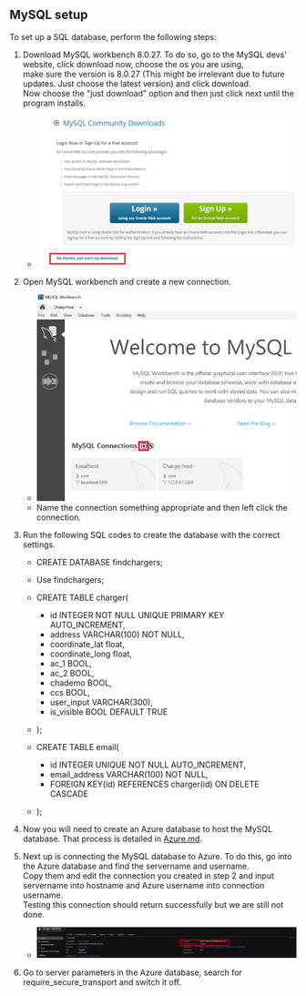 ## MySQL setup

To set up a SQL database, perform the following steps:

1. Download MySQL workbench 8.0.27. To do so, go to the MySQL devs' website, click download now, choose the os you are using,  
make sure the version is 8.0.27 (This might be irrelevant due to future updates. Just choose the latest version) and click download.  
Now choose the "just download" option and then just click next until the program installs.
    - ![MySQL download](images/MySQL-setup-1.JPG)

2. Open MySQL workbench and create a new connection.
    - ![MySQL workbench home](images/MySQL-setup-2.JPG)
    - Name the connection something appropriate and then left click the connection.

3. Run the following SQL codes to create the database with the correct settings.
    - CREATE DATABASE findchargers;
    - Use findchargers;
    - CREATE TABLE charger(
        - id INTEGER NOT NULL UNIQUE PRIMARY KEY AUTO_INCREMENT,
        - address VARCHAR(100) NOT NULL,
        - coordinate_lat float,
        - coordinate_long float,
        - ac_1 BOOL,
        - ac_2 BOOL,
        - chademo BOOL,
        - ccs BOOL,
        - user_input VARCHAR(300),
        - is_visible BOOL DEFAULT TRUE
    - );

    - CREATE TABLE email(
        - id INTEGER UNIQUE NOT NULL AUTO_INCREMENT,
        - email_address VARCHAR(100) NOT NULL,
        - FOREIGN KEY(id) REFERENCES charger(id) ON DELETE CASCADE
    - );

4. Now you will need to create an Azure database to host the MySQL database. That process is detailed in [Azure.md](Azure.md).

5. Next up is connecting the MySQL database to Azure. To do this, go into the Azure database and find the servername and username.  
Copy them and edit the connection you created in step 2 and input servername into hostname and Azure username into connection username.  
Testing this connection should return successfully but we are still not done.
    - ![Azure overview](images/MySQL-setup-3.JPG)

6. Go to server parameters in the Azure database, search for require_secure_transport and switch it off.